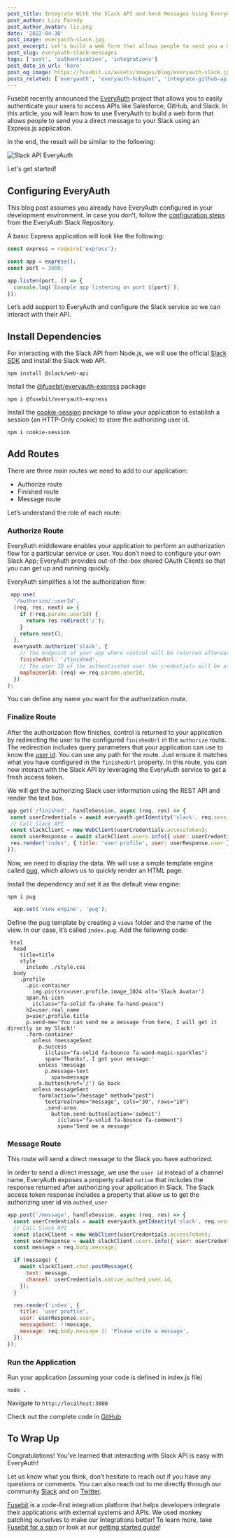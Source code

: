 ```yaml
---
post_title: Integrate With the Slack API and Send Messages Using EveryAuth
post_author: Lizz Parody
post_author_avatar: liz.png
date: '2022-04-30'
post_image: everyauth-slack.jpg
post_excerpt: Let's build a web form that allows people to send you a Slack direct message ... without using Slack!
post_slug: everyauth-slack-messages
tags: ['post', 'authentication', 'integrations']
post_date_in_url: 'hero'
post_og_image: https://fusebit.io/assets/images/blog/everyauth-slack.jpg
posts_related: ['everyauth', 'everyauth-hubspot', 'integrate-github-api-everyauth']
---
```


Fusebit recently announced the [EveryAuth](https://fusebit.io/blog/everyauth/) project that allows you to easily authenticate your users to access APIs like Salesforce, GitHub, and Slack. In this article, you will learn how to use EveryAuth to build a web form that allows people to send you a direct message to your Slack using an Express.js application.

In the end, the result will be similar to the following:

![Slack API EveryAuth](blog-everyauth-slack.png 'Slack API EveryAuth')

Let's get started!

## Configuring EveryAuth

This blog post assumes you already have EveryAuth configured in your development environment. In case you don’t, follow the [configuration steps](https://github.com/fusebit/everyauth-express#getting-started) from the EveryAuth Slack Repository.

A basic Express application will look like the following:

```javascript
const express = require('express');

const app = express();
const port = 3000;

app.listen(port, () => {
  console.log(`Example app listening on port ${port}`);
});
```

Let’s add support to EveryAuth and configure the Slack service so we can interact with their API.

## Install Dependencies

For interacting with the Slack API from Node.js, we will use the official [Slack SDK](https://www.npmjs.com/package/@slack/web-api) and install the Slack web API.

```shell
npm install @slack/web-api
```

Install the [@fusebit/everyauth-express](https://www.npmjs.com/package/@fusebit/everyauth-express) package

```shell
npm i @fusebit/everyauth-express
```

Install the [cookie-session](https://www.npmjs.com/package/cookie-session) package to allow your application to establish a session (an HTTP-Only cookie) to store the authorizing user id.

```shell
npm i cookie-session
```

## Add Routes

There are three main routes we need to add to our application:

* Authorize route
* Finished route
* Message route

Let’s understand the role of each route:

### Authorize Route

EveryAuth middleware enables your application to perform an authorization flow for a particular service or user. You don’t need to configure your own Slack App; EveryAuth provides out-of-the-box shared OAuth Clients so that you can get up and running quickly.

EveryAuth simplifies a lot the authorization flow:

```javascript
 app.use(
  '/authorize/:userId',
  (req, res, next) => {
    if (!req.params.userId) {
      return res.redirect('/');
    }
    return next();
  },
  everyauth.authorize('slack', {
    // The endpoint of your app where control will be returned afterwards
    finishedUrl: '/finished',
    // The user ID of the authenticated user the credentials will be associated with
    mapToUserId: (req) => req.params.userId,
  })
);
```

You can define any name you want for the authorization route.

### Finalize Route

After the authorization flow finishes, control is returned to your application by redirecting the user to the configured `finishedUrl` in the `authorize` route.
The redirection includes query parameters that your application can use to know the [user id](https://github.com/fusebit/everyauth-express#parameters---2).
You can use any path for the route. Just ensure it matches what you have configured in the `finishedUrl` property.
In this route, you can now interact with the Slack API by leveraging the EveryAuth service to get a fresh access token.
 
We will get the authorizing Slack user information using the REST API and render the text box.

```javascript
app.get('/finished', handleSession, async (req, res) => {
 const userCredentials = await everyauth.getIdentity('slack', req.session.userId);
 // Call Slack API
 const slackClient = new WebClient(userCredentials.accessToken);
 const userResponse = await slackClient.users.info({ user: userCredentials.native.authed_user.id });
 res.render('index', { title: 'user profile', user: userResponse.user });
});

```

Now, we need to display the data. We will use a simple template engine called [pug](https://www.npmjs.com/package/pug), which allows us to quickly render an HTML page.

Install the dependency and set it as the default view engine:

```shell
npm i pug
```

```javascript
  app.set('view engine', 'pug');
```

Define the pug template by creating a `views` folder and the name of the view. In our case, it’s called `index.pug`. Add the following code:

```pug
 html
  head
    title=title
    style
      include ./style.css
  body
    .profile
      .pic-container
        img.pic(src=user.profile.image_1024 alt='Slack Avatar')
      span.hi-icon
        i(class="fa-solid fa-shake fa-hand-peace")
      h2=user.real_name
      p=user.profile.title
      p.send-me='You can send me a message from here, I will get it directly in my Slack!'
      .form-container
        unless !messageSent
          p.success
            i(class="fa-solid fa-bounce fa-wand-magic-sparkles")
            span='Thanks!, I got your message:'
          unless !message
            p.message-text
              span=message
          a.button(href='/') Go back
        unless messageSent
          form(action="/message" method="post")
            textarea(name="message", cols="30", rows="10")
            .send-area
              button.send-button(action='submit')
                i(class="fa-solid fa-bounce fa-comment")
                span='Send me a message'
```

### Message Route

This route will send a direct message to the Slack you have authorized.

In order to send a direct message, we use the `user id` instead of a channel name, EveryAuth exposes a property called `native` that includes the response returned after authorizing your application in Slack. The Slack access token response includes a property that allow us to get the authorizing user id via `authed_user`

```javascript
app.post('/message', handleSession, async (req, res) => {
  const userCredentials = await everyauth.getIdentity('slack', req.session.userId);
  // Call Slack API
  const slackClient = new WebClient(userCredentials.accessToken);
  const userResponse = await slackClient.users.info({ user: userCredentials.native.authed_user.id });
  const message = req.body.message;

  if (message) {
    await slackClient.chat.postMessage({
      text: message,
      channel: userCredentials.native.authed_user.id,
    });
  }

  res.render('index', {
    title: 'user profile',
    user: userResponse.user,
    messageSent: !!message,
    message: req.body.message || 'Please write a message',
  });
});
```
### Run the Application

Run your application (assuming your code is defined in index.js file)

```shell
node .
```

Navigate to `http://localhost:3000`

Check out the complete code in [GitHub](https://github.com/fusebit/everyauth-express/tree/main/examples/slack)

## To Wrap Up

Congratulations! You’ve learned that interacting with Slack API is easy with EveryAuth!

Let us know what you think, don’t hesitate to reach out if you have any questions or comments. You can also reach out to me directly through our community [Slack](https://join.slack.com/t/fusebitio/shared_invite/zt-qe7uidtf-4cs6OgaomFVgAF_fQZubfg) and on [Twitter](https://twitter.com/LizzParody).

[Fusebit](https://fusebit.io) is a code-first integration platform that helps developers integrate their applications with external systems and APIs. We used monkey patching ourselves to make our integrations better! To learn more, take [Fusebit for a spin](https://manage.fusebit.io/signup?utm_source=fusebit.io&utm_medium=referral&utm_campaign=blog&utm_content=everyauth-slack) or look at our [getting started guide](https://developer.fusebit.io/docs/getting-started)!
